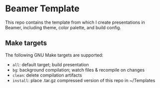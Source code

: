 # Beamer Template

This repo contains the template from which I create presentations in Beamer, including theme,
color palette, and build config.

## Make targets

The following GNU Make targets are supported:
- `all`: default target; build presentation
- `bg`: background compilation; watch files & recompile on changes
- `clean`: delete compilation artifacts
- `install`: place .tar.gz compressed version of this repo in ~/Templates
